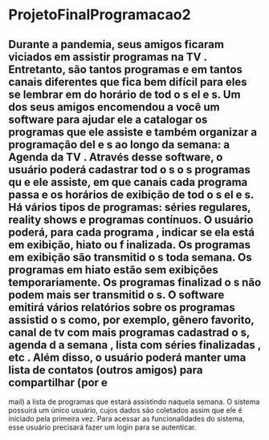 # ProjetoFinalProgramacao2

Durante a pandemia, seus amigos ficaram viciados em assistir
programas
na TV
.
Entretanto,
são tantos programas e em tantos canais diferentes que
fica
bem difícil para eles
se
lembrar
em
do horário de tod
o
s el
e
s. Um dos seus amigos encomendou a você um software
para ajudar ele a catalogar
os
programas
que ele assiste e também organizar a programação
del
e
s ao longo da semana:
a Agenda da
TV
. Através desse software, o usuário poderá
cadastrar tod
o
s
o
s
programas
qu
e ele assiste, em que canais cada
programa
passa e os
horários de exibição de tod
o
s el
e
s.
Há vários tipos de programas: séries regulares,
reality
shows
e programas contínuos.
O usuário poderá, para cada
programa
, indicar se ela está em
exibição, hiato ou f
inalizada.
Os programas
em exibição são transmitid
o
s toda semana.
Os
programas
em hiato estão sem exibições temporariamente.
Os programas
finalizad
o
s não
podem mais ser transmitid
o
s. O software emitirá vários relatórios sobre
os programas
assistid
o
s como,
por exemplo, gênero favorito, canal de tv com mais
programas
cadastrad
o
s,
agenda d
a semana
, lista com séries finalizadas
, etc
. Além disso,
o usuário
poderá manter uma
lista de contatos
(outros amigos) para compartilhar (por e
-
mail) a lista de
programas
que
estará assistindo naquela semana. O sistema possuirá um único usuário, cujos dados são
coletados assim que ele é iniciado pela primeira vez. Para acessar as funcionalidades do
sistema, esse usuário precisará fazer um login para se autenticar.
